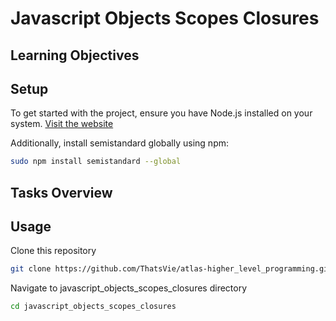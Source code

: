 # Javascript Objects Scopes Closures

## Learning Objectives

## Setup
To get started with the project, ensure you have Node.js installed on your system. [Visit the website](https://nodejs.org/en)


Additionally, install semistandard globally using npm:
```bash
sudo npm install semistandard --global
```

## Tasks Overview

## Usage
Clone this repository

```bash
git clone https://github.com/ThatsVie/atlas-higher_level_programming.git
```

Navigate to javascript_objects_scopes_closures directory

```bash
cd javascript_objects_scopes_closures
```
